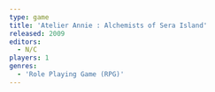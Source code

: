 ```yaml
---
type: game
title: 'Atelier Annie : Alchemists of Sera Island'
released: 2009
editors: 
  - N/C
players: 1
genres:
  - 'Role Playing Game (RPG)'
---
```

